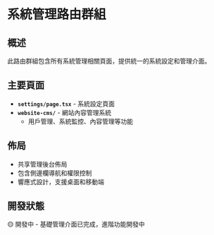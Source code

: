 # 系統管理路由群組

## 概述
此路由群組包含所有系統管理相關頁面，提供統一的系統設定和管理介面。

## 主要頁面
- **`settings/page.tsx`** - 系統設定頁面
- **`website-cms/`** - 網站內容管理系統
  - 用戶管理、系統監控、內容管理等功能

## 佈局
- 共享管理後台佈局
- 包含側邊欄導航和權限控制
- 響應式設計，支援桌面和移動端

## 開發狀態
🟡 開發中 - 基礎管理介面已完成，進階功能開發中